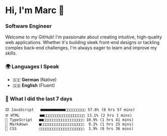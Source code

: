 # Hi, I'm Marc 👋 
### Software Engineer

Welcome to my GitHub! I'm passionate about creating intuitive, high-quality web applications. Whether it's building sleek front-end designs or tackling complex back-end challenges, I'm always eager to learn and improve my skills.  

### 🌍 Languages I Speak  
- 🇩🇪 **German** (Native)  
- 🇬🇧 **English** (Fluent)

### 🤯 What I did the last 7 days

```
🟨 JavaScript   ■■■■■■■■■■■□□□□□□□□□ 57.6% (8 hrs 57 mins)
🌐 HTML         ■■□□□□□□□□□□□□□□□□□□ 13.1% (2 hrs 1 mins)
🔷 TypeScript   ■■□□□□□□□□□□□□□□□□□□ 10.9% (1 hrs 41 mins)
📝 Markdown     ■□□□□□□□□□□□□□□□□□□□  9.2% (1 hrs 25 mins)
🎨 CSS          □□□□□□□□□□□□□□□□□□□□  3.9% (0 hrs 36 mins)
```